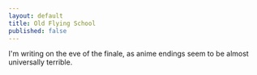 ```yaml
---
layout: default
title: Old Flying School
published: false
---
```


I'm writing on the eve of the finale, as anime endings seem to be almost universally terrible.